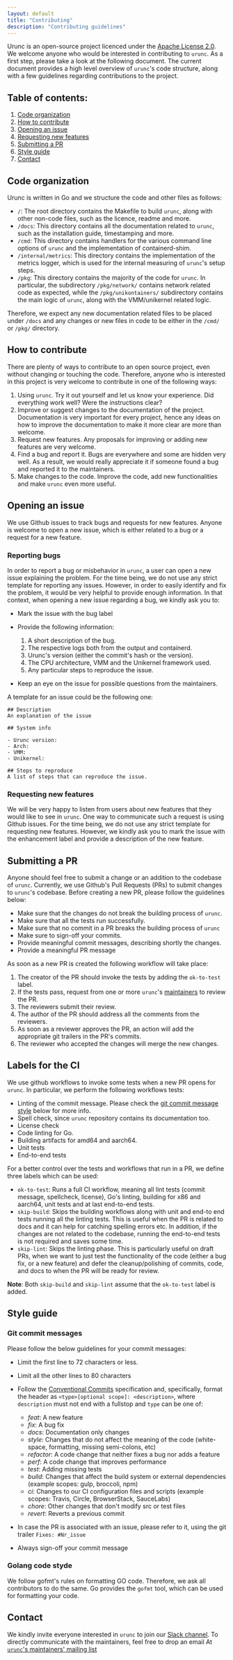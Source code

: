 ```yaml
---
layout: default
title: "Contributing"
description: "Contributing guidelines"
---
```


Urunc is an open-source project licenced under the [Apache License 2.0](https://github.com/urunc-dev/urunc/blob/main/LICENSE).
We welcome anyone who would be interested in contributing to `urunc`.
As a first step, please take a look at the following document.
The current document provides a high level overview of `urunc`'s code structure, along with a few guidelines regarding contributions to the project.

## Table of contents:

1. [Code organization](#code-organization)
2. [How to contribute](#how-to-contribute)
3. [Opening an issue](#opening-an-issue)
4. [Requesting new features](#requesting-new-features)
5. [Submitting a PR](#submitting-a-pr)
6. [Style guide](#style-guide)
7. [Contact](#contact)

## Code organization

Urunc is written in Go and we structure the code and other files as follows:

- `/`: The root directory contains the Makefile to build `urunc`, along with other non-code files, such as the licence, readme and more.
- `/docs`: This directory contains all the documentation related to `urunc`, such as the installation guide, timestamping and more.
- `/cmd`: This directory contains handlers for the various command line options of `urunc` and the implementation of containerd-shim.
- `/internal/metrics`: This directory contains the implementation of the metrics logger, which is used for the internal measuring of `urunc`'s setup steps.
- `/pkg`: This directory contains the majority of the code for `urunc`. In particular, the subdirectory `/pkg/network/` contains network related code as expected, while the `/pkg/unikontainers/` subdirectory contains the main logic of `urunc`, along with the VMM/unikernel related logic.

Therefore, we expect any new documentation related files to be placed under `/docs` and any changes or new files in code to be either in the `/cmd/` or `/pkg/` directory.

## How to contribute

There are plenty of ways to contribute to an open source project, even without changing or touching the code.
Therefore, anyone who is interested in this project is very welcome to contribute in one of the following ways:

1.  Using `urunc`. Try it out yourself and let us know your experience. Did everything work well? Were the instructions clear?
2.  Improve or suggest changes to the documentation of the project. Documentation is very important for every project, hence any ideas on how to improve the documentation to make it more clear are more than welcome.
3.  Request new features. Any proposals for improving or adding new features are very welcome.
4.  Find a bug and report it. Bugs are everywhere and some are hidden very well. As a result, we would really appreciate it if someone found a bug and reported it to the maintainers.
5.  Make changes to the code. Improve the code, add new functionalities and make `urunc` even more useful.

## Opening an issue

We use Github issues to track bugs and requests for new features.
Anyone is welcome to open a new issue, which is either related to a bug or a request for a new feature.

### Reporting bugs

In order to report a bug or misbehavior in `urunc`, a user can open a new issue explaining the problem.
For the time being, we do not use any strict template for reporting any issues.
However, in order to easily identify and fix the problem, it would be very helpful to provide enough information.
In that context, when opening a new issue regarding a bug, we kindly ask you to:

- Mark the issue with the bug label
- Provide the following information:

    1. A short description of the bug.
    2. The respective logs both from the output and containerd.
    3. Urunc's version (either the commit's hash or the version).
    4. The CPU architecture, VMM and the Unikernel framework used.
    5. Any particular steps to reproduce the issue.
- Keep an eye on the issue for possible questions from the maintainers.

A template for an issue could be the following one:
```
## Description
An explanation of the issue 

## System info

- Urunc version:
- Arch:
- VMM:
- Unikernel:

## Steps to reproduce
A list of steps that can reproduce the issue.
```

### Requesting new features

We will be very happy to listen from users about new features that they would like to see in `urunc`.
One way to communicate such a request is using Github issues.
For the time being, we do not use any strict template for requesting new features.
However, we kindly ask you to mark the issue with the enhancement label and provide a description of the new feature.

## Submitting a PR

Anyone should feel free to submit a change or an addition to the codebase of `urunc`.
Currently, we use Github's Pull Requests (PRs) to submit changes to `urunc`'s codebase.
Before creating a new PR, please follow the guidelines below:

- Make sure that the changes do not break the building process of `urunc`.
- Make sure that all the tests run successfully.
- Make sure that no commit in a PR breaks the building process of `urunc`
- Make sure to sign-off your commits.
- Provide meaningful commit messages, describing shortly the changes.
- Provide a meaningful PR message

As soon as a new PR is created the following workflow will take place:

  1. The creator of the PR should invoke the tests by adding the `ok-to-test` label.
  2. If the tests pass, request from one or more `urunc`'s [maintainers](https://github.com/urunc-dev/urunc/blob/main/MAINTAINERS) to review the PR.
  3. The reviewers submit their review.
  4. The author of the PR should address all the comments from the reviewers.
  5. As soon as a reviewer approves the PR, an action will add the appropriate git trailers in the PR's commits.
  6. The reviewer who accepted the changes will merge the new changes.

## Labels for the CI

We use github workflows to invoke some tests when a new PR opens for `urunc`.
In particular, we perform the following workflows tests:

- Linting of the commit message. Please check the [git commit message style](#git-commit-messages) below for more info.
- Spell check, since `urunc` repository contains its documentation too.
- License check
- Code linting for Go.
- Building artifacts for amd64 and aarch64.
- Unit tests
- End-to-end tests

For a better control over the tests and workflows that run in a PR, we define
three labels which can be used:

- `ok-to-test`: Runs a full CI workflow, meaning all lint tests (commit
  message, spellcheck, license), Go's linting, building for x86 and aarch64,
  unit tests and at last end-to-end tests.
- `skip-build`: Skips the building workflows along with unit and end-to end tests
  running all the linting tests. This is useful when
  the PR is related to docs and it can help for catching spelling errors etc. In
  addition, if the changes are not related to the codebase, running the
  end-to-end tests is not required and saves some time.
- `skip-lint`: Skips the linting phase. This is particularly useful on draft
  PRs, when we want to just test the functionality of the code (either a bug
  fix, or a new feature) and defer the cleanup/polishing of commits, code, and
  docs to when the PR will be ready for review.

**Note**: Both `skip-build` and `skip-lint` assume that the `ok-to-test` label
is added.

## Style guide

### Git commit messages

Please follow the below guidelines for your commit messages:

- Limit the first line to 72 characters or less.
- Limit all the other lines to 80 characters
- Follow the [Conventional Commits](https://www.conventionalcommits.org/)
  specification and, specifically, format the header as `<type>[optional scope]:
  <description>`, where `description` must not end with a fullstop and `type`
  can be one of:

  - *feat*: A new feature
  - *fix*: A bug fix
  - *docs*: Documentation only changes
  - *style*: Changes that do not affect the meaning of the code (white-space,
    formatting, missing semi-colons, etc)
  - *refactor*: A code change that neither fixes a bug nor adds a feature
  - *perf*: A code change that improves performance
  - *test*: Adding missing tests
  - *build*: Changes that affect the build system or external dependencies
    (example scopes: gulp, broccoli, npm)
  - *ci*: Changes to our CI configuration files and scripts (example scopes:
    Travis, Circle, BrowserStack, SauceLabs)
  - *chore*: Other changes that don't modify src or test files
  - *revert*: Reverts a previous commit
- In case the PR is associated with an issue, please refer to it, using the git trailer `Fixes: #Nr_issue`
- Always sign-off your commit message

### Golang code styde

We follow gofmt's rules on formatting GO code. Therefore, we ask all contributors to do the same.
Go provides the `gofmt` tool, which can be used for formatting your code.

## Contact

We kindly invite everyone interested in `urunc` to join our
[Slack channel](https://cloud-native.slack.com/archives/C08V201G35J).
To directly communicate with the maintainers, feel free to drop an email At
[`urunc`'s maintainers' mailing list](cncf-urunc-maintainers@lists.cncf.io )
